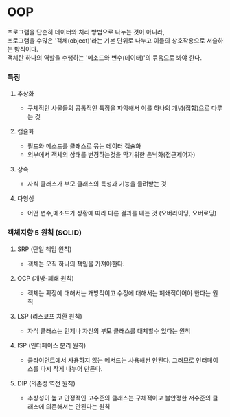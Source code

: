 # OOP
프로그램을 단순히 데이터와 처리 방법으로 나누는 것이 아니라,  
프로그램을 수많은 '객체(object)'라는 기본 단위로 나누고 이들의 상호작용으로 서술하는 방식이다.   
객체란 하나의 역할을 수행하는 '메소드와 변수(데이터)'의 묶음으로 봐야 한다.

### 특징
1. 추상화  
    * 구체적인 사물들의 공통적인 특징을 파악해서 이를 하나의 개념(집합)으로 다루는 것
    
    
2. 캡슐화  
    * 필드와 메소드를 클래스로 묶는 데이터 캡슐화
    * 외부에서 객체의 상태를 변경하는것을 막기위한 은닉화(접근제어자)
    
    
3. 상속
    * 자식 클래스가 부모 클래스의 특성과 기능을 물려받는 것
    
    			
4. 다형성
    * 어떤 변수,메소드가 상황에 따라 다른 결과를 내는 것 (오버라이딩, 오버로딩)
    
    
### 객체지향 5 원칙 (SOLID)
1. SRP (단일 책임 원칙)  
   * 객체는 오직 하나의 책임을 가져야한다.
   
   
2. OCP (개방-폐쇄 원칙)  
    * 객체는 확장에 대해서는 개방적이고 수정에 대해서는 폐쇄적이어야 한다는 원칙
    
    
3. LSP (리스코프 치환 원칙)  
    * 자식 클래스는 언제나 자신의 부모 클래스를 대체할수 있다는 원칙
    
    
4. ISP (인터페이스 분리 원칙)  
    * 클라이언트에서 사용하지 않는 메서드는 사용해선 안된다. 그러므로 인터페이스를 다시 작게 나누어 만든다.
    
    
5. DIP (의존성 역전 원칙)  
    * 추상성이 높고 안정적인 고수준의 클래스는 구체적이고 불안정한 저수준의 클래스에 의존해서는 안된다는 원칙